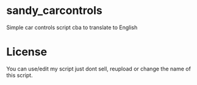 # sandy_carcontrols

Simple car controls script
cba to translate to English

# License
You can use/edit my script just dont sell, reupload or change the name of this script.

